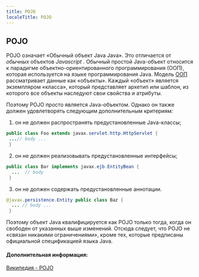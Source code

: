```yaml
---
title: POJO
localeTitle: POJO
---
```

## POJO

POJO означает «Обычный объект Java Java». Это отличается от _обычных_ объектов _Javascript_ . Обычный простой Java-объект относится к парадигме объектно-ориентированного программирования (ООП), которая используется на языке программирования Java. Модель [ООП](https://en.wikipedia.org/wiki/Object-oriented_programming) рассматривает данные как «объекты». Каждый «объект» является экземпляром «класса», который представляет архетип или шаблон, из которого все объекты наследуют свои свойства и атрибуты.

Поэтому POJO просто является Java-объектом. Однако он также должен удовлетворять следующим дополнительным критериям:

1.  он не должен распространять предустановленные Java-классы;

```java
public class Foo extends javax.servlet.http.HttpServlet { 
 ...// body ... 
 } 
```

2.  он не должен реализовывать предустановленные интерфейсы;

```java
public class Bar implements javax.ejb.EntityBean { 
  ...  // body 
 } 
```

3.  он не должен содержать предустановленные аннотации.

```java
@javax.persistence.Entity public class Baz { 
  ... // body ... 
 } 
```

Поэтому объект Java квалифицируется как POJO только тогда, когда он свободен от указанных выше изменений. Отсюда следует, что POJO не «связан никакими ограничениями», кроме тех, которые предписаны официальной спецификацией языка Java.

#### Дополнительная информация:

[Википедия - POJO](https://en.wikipedia.org/wiki/Plain_old_Java_object)
